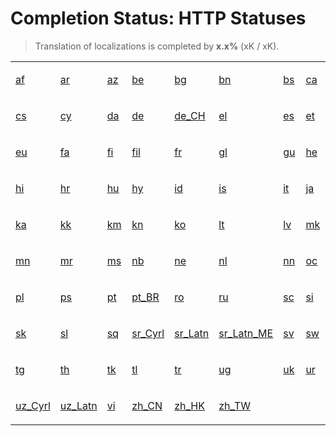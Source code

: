 # Completion Status: HTTP Statuses

> Translation of localizations is completed by **x.x%** (xK / xK).

<table width="100%">
<tr><td width="12%">

<a href="statuses-http-statuses-af.md" summary="Afrikaans">af</a>

</td><td width="12%">

<a href="statuses-http-statuses-af.md" summary="العربية">ar</a>

</td><td width="12%">

<a href="statuses-http-statuses-af.md" summary="Azərbaycan">az</a>

</td><td width="12%">

<a href="statuses-http-statuses-af.md" summary="Беларуская">be</a>

</td><td width="12%">

<a href="statuses-http-statuses-af.md" summary="Български">bg</a>

</td><td width="12%">

<a href="statuses-http-statuses-af.md" summary="বাংলা">bn</a>

</td><td width="12%">

<a href="statuses-http-statuses-af.md" summary="Bosanski">bs</a>

</td><td width="12%">

<a href="statuses-http-statuses-af.md" summary="Català">ca</a>

</td></tr>
<tr><td width="12%">

<a href="statuses-http-statuses-af.md" summary="Čeština">cs</a>

</td><td width="12%">

<a href="statuses-http-statuses-af.md" summary="Cymraeg">cy</a>

</td><td width="12%">

<a href="statuses-http-statuses-af.md" summary="Dansk">da</a>

</td><td width="12%">

<a href="statuses-http-statuses-af.md" summary="Deutsch">de</a>

</td><td width="12%">

<a href="statuses-http-statuses-af.md" summary="Deutsch (Schweiz)">de_CH</a>

</td><td width="12%">

<a href="statuses-http-statuses-af.md" summary="Ελληνικά">el</a>

</td><td width="12%">

<a href="statuses-http-statuses-af.md" summary="Español">es</a>

</td><td width="12%">

<a href="statuses-http-statuses-af.md" summary="Eesti">et</a>

</td></tr>
<tr><td width="12%">

<a href="statuses-http-statuses-af.md" summary="Euskara">eu</a>

</td><td width="12%">

<a href="statuses-http-statuses-af.md" summary="فارسی">fa</a>

</td><td width="12%">

<a href="statuses-http-statuses-af.md" summary="Suomi">fi</a>

</td><td width="12%">

<a href="statuses-http-statuses-af.md" summary="Filipino">fil</a>

</td><td width="12%">

<a href="statuses-http-statuses-af.md" summary="Français">fr</a>

</td><td width="12%">

<a href="statuses-http-statuses-af.md" summary="Galego">gl</a>

</td><td width="12%">

<a href="statuses-http-statuses-af.md" summary="ગુજરાતી">gu</a>

</td><td width="12%">

<a href="statuses-http-statuses-af.md" summary="עברית">he</a>

</td></tr>
<tr><td width="12%">

<a href="statuses-http-statuses-af.md" summary="हिन्दी">hi</a>

</td><td width="12%">

<a href="statuses-http-statuses-af.md" summary="Hrvatski">hr</a>

</td><td width="12%">

<a href="statuses-http-statuses-af.md" summary="Magyar">hu</a>

</td><td width="12%">

<a href="statuses-http-statuses-af.md" summary="Հայերեն">hy</a>

</td><td width="12%">

<a href="statuses-http-statuses-af.md" summary="Indonesia">id</a>

</td><td width="12%">

<a href="statuses-http-statuses-af.md" summary="Íslenska">is</a>

</td><td width="12%">

<a href="statuses-http-statuses-af.md" summary="Italiano">it</a>

</td><td width="12%">

<a href="statuses-http-statuses-af.md" summary="日本語">ja</a>

</td></tr>
<tr><td width="12%">

<a href="statuses-http-statuses-af.md" summary="ქართული">ka</a>

</td><td width="12%">

<a href="statuses-http-statuses-af.md" summary="Қазақ Тілі">kk</a>

</td><td width="12%">

<a href="statuses-http-statuses-af.md" summary="ខ្មែរ">km</a>

</td><td width="12%">

<a href="statuses-http-statuses-af.md" summary="ಕನ್ನಡ">kn</a>

</td><td width="12%">

<a href="statuses-http-statuses-af.md" summary="한국어">ko</a>

</td><td width="12%">

<a href="statuses-http-statuses-af.md" summary="Lietuvių">lt</a>

</td><td width="12%">

<a href="statuses-http-statuses-af.md" summary="Latviešu">lv</a>

</td><td width="12%">

<a href="statuses-http-statuses-af.md" summary="Македонски">mk</a>

</td></tr>
<tr><td width="12%">

<a href="statuses-http-statuses-af.md" summary="Монгол">mn</a>

</td><td width="12%">

<a href="statuses-http-statuses-af.md" summary="मराठी">mr</a>

</td><td width="12%">

<a href="statuses-http-statuses-af.md" summary="Melayu">ms</a>

</td><td width="12%">

<a href="statuses-http-statuses-af.md" summary="Norsk Bokmål">nb</a>

</td><td width="12%">

<a href="statuses-http-statuses-af.md" summary="नेपाली">ne</a>

</td><td width="12%">

<a href="statuses-http-statuses-af.md" summary="Nederlands">nl</a>

</td><td width="12%">

<a href="statuses-http-statuses-af.md" summary="Norsk Nynorsk">nn</a>

</td><td width="12%">

<a href="statuses-http-statuses-af.md" summary="Occitan">oc</a>

</td></tr>
<tr><td width="12%">

<a href="statuses-http-statuses-af.md" summary="Polski">pl</a>

</td><td width="12%">

<a href="statuses-http-statuses-af.md" summary="پښتو">ps</a>

</td><td width="12%">

<a href="statuses-http-statuses-af.md" summary="Português">pt</a>

</td><td width="12%">

<a href="statuses-http-statuses-af.md" summary="Português (Brasil)">pt_BR</a>

</td><td width="12%">

<a href="statuses-http-statuses-af.md" summary="Română">ro</a>

</td><td width="12%">

<a href="statuses-http-statuses-af.md" summary="Русский">ru</a>

</td><td width="12%">

<a href="statuses-http-statuses-af.md" summary="Sardu">sc</a>

</td><td width="12%">

<a href="statuses-http-statuses-af.md" summary="සිංහල">si</a>

</td></tr>
<tr><td width="12%">

<a href="statuses-http-statuses-af.md" summary="Slovenčina">sk</a>

</td><td width="12%">

<a href="statuses-http-statuses-af.md" summary="Slovenščina">sl</a>

</td><td width="12%">

<a href="statuses-http-statuses-af.md" summary="Shqip">sq</a>

</td><td width="12%">

<a href="statuses-http-statuses-af.md" summary="Српски">sr_Cyrl</a>

</td><td width="12%">

<a href="statuses-http-statuses-af.md" summary="Srpski">sr_Latn</a>

</td><td width="12%">

<a href="statuses-http-statuses-af.md" summary="Srpski (Crna Gora)">sr_Latn_ME</a>

</td><td width="12%">

<a href="statuses-http-statuses-af.md" summary="Svenska">sv</a>

</td><td width="12%">

<a href="statuses-http-statuses-af.md" summary="Kiswahili">sw</a>

</td></tr>
<tr><td width="12%">

<a href="statuses-http-statuses-af.md" summary="Тоҷикӣ">tg</a>

</td><td width="12%">

<a href="statuses-http-statuses-af.md" summary="ไทย">th</a>

</td><td width="12%">

<a href="statuses-http-statuses-af.md" summary="Türkmen Dili">tk</a>

</td><td width="12%">

<a href="statuses-http-statuses-af.md" summary="Tagalog">tl</a>

</td><td width="12%">

<a href="statuses-http-statuses-af.md" summary="Türkçe">tr</a>

</td><td width="12%">

<a href="statuses-http-statuses-af.md" summary="ئۇيغۇرچە">ug</a>

</td><td width="12%">

<a href="statuses-http-statuses-af.md" summary="Українська">uk</a>

</td><td width="12%">

<a href="statuses-http-statuses-af.md" summary="اردو">ur</a>

</td></tr>
<tr><td width="12%">

<a href="statuses-http-statuses-af.md" summary="Ўзбекча">uz_Cyrl</a>

</td><td width="12%">

<a href="statuses-http-statuses-af.md" summary="O‘zbek">uz_Latn</a>

</td><td width="12%">

<a href="statuses-http-statuses-af.md" summary="Tiếng Việt">vi</a>

</td><td width="12%">

<a href="statuses-http-statuses-af.md" summary="中文 (中国)">zh_CN</a>

</td><td width="12%">

<a href="statuses-http-statuses-af.md" summary="中文 (中国香港特别行政区)">zh_HK</a>

</td><td width="12%">

<a href="statuses-http-statuses-af.md" summary="中文 (台湾)">zh_TW</a>

</td></tr>
</table>
